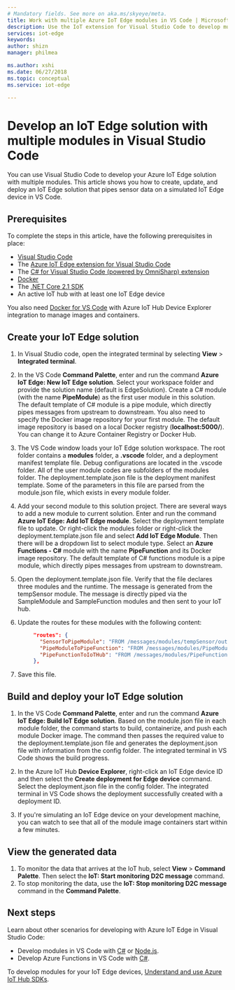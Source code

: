 ```yaml
---
# Mandatory fields. See more on aka.ms/skyeye/meta.
title: Work with multiple Azure IoT Edge modules in VS Code | Microsoft Docs 
description: Use the IoT extension for Visual Studio Code to develop multiple modules at once for Azure IoT Edge
services: iot-edge
keywords: 
author: shizn
manager: philmea

ms.author: xshi
ms.date: 06/27/2018
ms.topic: conceptual
ms.service: iot-edge

---
```


# Develop an IoT Edge solution with multiple modules in Visual Studio Code

You can use Visual Studio Code to develop your Azure IoT Edge solution with multiple modules. This article shows you how to create, update, and deploy an IoT Edge solution that pipes sensor data on a simulated IoT Edge device in VS Code. 

## Prerequisites

To complete the steps in this article, have the following prerequisites in place:

- [Visual Studio Code](https://code.visualstudio.com/)
- The [Azure IoT Edge extension for Visual Studio Code](https://marketplace.visualstudio.com/items?itemName=vsciot-vscode.azure-iot-edge)
- The [C# for Visual Studio Code (powered by OmniSharp) extension](https://marketplace.visualstudio.com/items?itemName=ms-vscode.csharp)
- [Docker](https://docs.docker.com/engine/installation/)
- The [.NET Core 2.1 SDK](https://www.microsoft.com/net/download)
- An active IoT hub with at least one IoT Edge device

You also need [Docker for VS Code](https://marketplace.visualstudio.com/items?itemName=PeterJausovec.vscode-docker) with Azure IoT Hub Device Explorer integration to manage images and containers.

## Create your IoT Edge solution

1. In Visual Studio code, open the integrated terminal by selecting **View** > **Integrated terminal**. 

1. In the VS Code **Command Palette**, enter and run the command **Azure IoT Edge: New IoT Edge solution**. Select your workspace folder and provide the solution name (default is EdgeSolution). Create a C# module (with the name **PipeModule**) as the first user module in this solution. The default template of C# module is a pipe module, which directly pipes messages from upstream to downstream. You also need to specify the Docker image repository for your first module. The default image repository is based on a local Docker registry (**localhost:5000/<first module name>**). You can change it to Azure Container Registry or Docker Hub. 

2. The VS Code window loads your IoT Edge solution workspace. The root folder contains a **modules** folder, a **.vscode** folder, and a deployment manifest template file. Debug configurations are located in the .vscode folder. All of the user module codes are subfolders of the modules folder. The deployment.template.json file is the deployment manifest template. Some of the parameters in this file are parsed from the module.json file, which exists in every module folder.

3. Add your second module to this solution project. There are several ways to add a new module to current solution. Enter and run the command **Azure IoT Edge: Add IoT Edge module**. Select the deployment template file to update. Or right-click the modules folder or right-click the deployment.template.json file and select **Add IoT Edge Module**. Then there will be a dropdown list to select module type. Select an **Azure Functions - C#** module with the name **PipeFunction** and its Docker image repository. The default template of C# functions module is a pipe module, which directly pipes messages from upstream to downstream.

4. Open the deployment.template.json file. Verify that the file declares three modules and the runtime. The message is generated from the tempSensor module. The message is directly piped via the SampleModule and SampleFunction modules and then sent to your IoT hub. 

5. Update the routes for these modules with the following content:

   ```json
        "routes": {
          "SensorToPipeModule": "FROM /messages/modules/tempSensor/outputs/temperatureOutput INTO BrokeredEndpoint(\"/modules/PipeModule/inputs/input1\")",
          "PipeModuleToPipeFunction": "FROM /messages/modules/PipeModule/outputs/output1 INTO BrokeredEndpoint(\"/modules/PipeFunction/inputs/input1\")",
          "PipeFunctionToIoTHub": "FROM /messages/modules/PipeFunction/outputs/output1 INTO $upstream"
        },
   ```

5. Save this file.

## Build and deploy your IoT Edge solution

1. In the VS Code **Command Palette**, enter and run the command **Azure IoT Edge: Build IoT Edge solution**. Based on the module.json file in each module folder, the command starts to build, containerize, and push each module Docker image. The command then passes the required value to the deployment.template.json file and generates the deployment.json file with information from the config folder. The integrated terminal in VS Code shows the build progress. 

2. In the Azure IoT Hub **Device Explorer**, right-click an IoT Edge device ID and then select the **Create deployment for Edge device** command. Select the deployment.json file in the config folder. The integrated terminal in VS Code shows the deployment successfully created with a deployment ID.

3. If you're simulating an IoT Edge device on your development machine, you can watch to see that all of the module image containers start within a few minutes.

## View the generated data

1. To monitor the data that arrives at the IoT hub, select **View** > **Command Palette**. Then select the **IoT: Start monitoring D2C message** command. 
2. To stop monitoring the data, use the **IoT: Stop monitoring D2C message** command in the **Command Palette**. 

## Next steps

Learn about other scenarios for developing with Azure IoT Edge in Visual Studio Code:

* Develop modules in VS Code with [C#](how-to-develop-csharp-module.md) or [Node.js](how-to-develop-node-module.md).
* Develop Azure Functions in VS Code with [C#](how-to-develop-csharp-function.md).

To develop modules for your IoT Edge devices, [Understand and use Azure IoT Hub SDKs](../iot-hub/iot-hub-devguide-sdks.md).